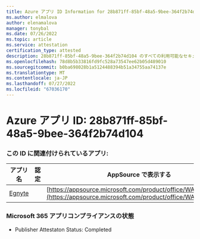 ```yaml
---
title: Azure アプリ ID Information for 28b871ff-85bf-48a5-9bee-364f2b74d104
ms.author: elmalova
author: elenamalova
manager: tonybal
ms.date: 07/26/2022
ms.topic: article
ms.service: attestation
certification_type: attested
description: 28b871ff-85bf-48a5-9bee-364f2b74d104 のすべての利用可能なセキュリティとコンプライアンス情報。
ms.openlocfilehash: 78d8b5b33816fd9fc528a73547ee62b05d489010
ms.sourcegitcommit: b0ba698028b1a5124488394b51a34755aa74137e
ms.translationtype: MT
ms.contentlocale: ja-JP
ms.lasthandoff: 07/27/2022
ms.locfileid: "67036170"
---
```

# <a name="azure-app-id-28b871ff-85bf-48a5-9bee-364f2b74d104"></a>Azure アプリ ID: 28b871ff-85bf-48a5-9bee-364f2b74d104


### <a name="apps-associated-with-this-id"></a>この ID に関連付けられているアプリ:
| **アプリ名** | **認定** | **AppSource で表示する** |
|--------------|---------------|-----------------------|
| [Egnyte](../forward/WA104381174.md) |  | [https://appsource.microsoft.com/product/office/WA104381174](https://appsource.microsoft.com/product/office/WA104381174) |

### <a name="microsoft-365-app-compliance-status"></a>Microsoft 365 アプリコンプライアンスの状態
- Publisher Attestaton Status: Completed

